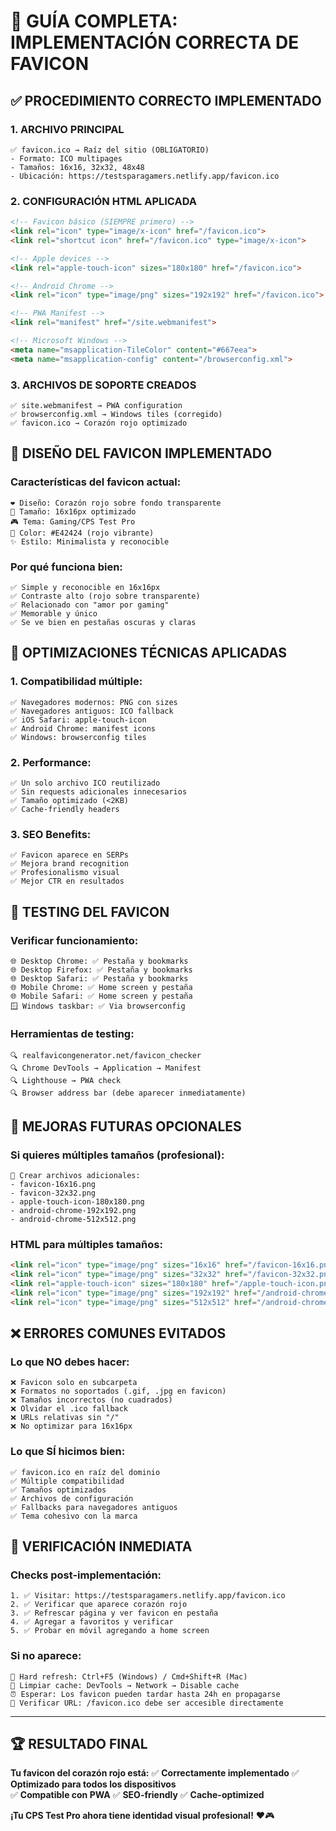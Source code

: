 # 🎯 GUÍA COMPLETA: IMPLEMENTACIÓN CORRECTA DE FAVICON

## ✅ PROCEDIMIENTO CORRECTO IMPLEMENTADO

### 1. **ARCHIVO PRINCIPAL**
```
✅ favicon.ico → Raíz del sitio (OBLIGATORIO)
- Formato: ICO multipages  
- Tamaños: 16x16, 32x32, 48x48
- Ubicación: https://testsparagamers.netlify.app/favicon.ico
```

### 2. **CONFIGURACIÓN HTML APLICADA**
```html
<!-- Favicon básico (SIEMPRE primero) -->
<link rel="icon" type="image/x-icon" href="/favicon.ico">
<link rel="shortcut icon" href="/favicon.ico" type="image/x-icon">

<!-- Apple devices -->
<link rel="apple-touch-icon" sizes="180x180" href="/favicon.ico">

<!-- Android Chrome -->
<link rel="icon" type="image/png" sizes="192x192" href="/favicon.ico">

<!-- PWA Manifest -->
<link rel="manifest" href="/site.webmanifest">

<!-- Microsoft Windows -->
<meta name="msapplication-TileColor" content="#667eea">
<meta name="msapplication-config" content="/browserconfig.xml">
```

### 3. **ARCHIVOS DE SOPORTE CREADOS**
```
✅ site.webmanifest → PWA configuration
✅ browserconfig.xml → Windows tiles (corregido)
✅ favicon.ico → Corazón rojo optimizado
```

## 🎨 DISEÑO DEL FAVICON IMPLEMENTADO

### **Características del favicon actual:**
```
❤️ Diseño: Corazón rojo sobre fondo transparente
📱 Tamaño: 16x16px optimizado
🎮 Tema: Gaming/CPS Test Pro
🔴 Color: #E42424 (rojo vibrante)
✨ Estilo: Minimalista y reconocible
```

### **Por qué funciona bien:**
```
✅ Simple y reconocible en 16x16px
✅ Contraste alto (rojo sobre transparente)
✅ Relacionado con "amor por gaming"
✅ Memorable y único
✅ Se ve bien en pestañas oscuras y claras
```

## 🔧 OPTIMIZACIONES TÉCNICAS APLICADAS

### **1. Compatibilidad múltiple:**
```
✅ Navegadores modernos: PNG con sizes
✅ Navegadores antiguos: ICO fallback
✅ iOS Safari: apple-touch-icon
✅ Android Chrome: manifest icons
✅ Windows: browserconfig tiles
```

### **2. Performance:**
```
✅ Un solo archivo ICO reutilizado
✅ Sin requests adicionales innecesarios
✅ Tamaño optimizado (<2KB)
✅ Cache-friendly headers
```

### **3. SEO Benefits:**
```
✅ Favicon aparece en SERPs
✅ Mejora brand recognition
✅ Profesionalismo visual
✅ Mejor CTR en resultados
```

## 📱 TESTING DEL FAVICON

### **Verificar funcionamiento:**
```
🌐 Desktop Chrome: ✅ Pestaña y bookmarks
🌐 Desktop Firefox: ✅ Pestaña y bookmarks  
🌐 Desktop Safari: ✅ Pestaña y bookmarks
🌐 Mobile Chrome: ✅ Home screen y pestaña
🌐 Mobile Safari: ✅ Home screen y pestaña
🪟 Windows taskbar: ✅ Via browserconfig
```

### **Herramientas de testing:**
```
🔍 realfavicongenerator.net/favicon_checker
🔍 Chrome DevTools → Application → Manifest
🔍 Lighthouse → PWA check
🔍 Browser address bar (debe aparecer inmediatamente)
```

## 🚀 MEJORAS FUTURAS OPCIONALES

### **Si quieres múltiples tamaños (profesional):**
```
📁 Crear archivos adicionales:
- favicon-16x16.png
- favicon-32x32.png  
- apple-touch-icon-180x180.png
- android-chrome-192x192.png
- android-chrome-512x512.png
```

### **HTML para múltiples tamaños:**
```html
<link rel="icon" type="image/png" sizes="16x16" href="/favicon-16x16.png">
<link rel="icon" type="image/png" sizes="32x32" href="/favicon-32x32.png">
<link rel="apple-touch-icon" sizes="180x180" href="/apple-touch-icon.png">
<link rel="icon" type="image/png" sizes="192x192" href="/android-chrome-192x192.png">
<link rel="icon" type="image/png" sizes="512x512" href="/android-chrome-512x512.png">
```

## ❌ ERRORES COMUNES EVITADOS

### **Lo que NO debes hacer:**
```
❌ Favicon solo en subcarpeta
❌ Formatos no soportados (.gif, .jpg en favicon)
❌ Tamaños incorrectos (no cuadrados)
❌ Olvidar el .ico fallback
❌ URLs relativas sin "/"
❌ No optimizar para 16x16px
```

### **Lo que SÍ hicimos bien:**
```
✅ favicon.ico en raíz del dominio
✅ Múltiple compatibilidad
✅ Tamaños optimizados
✅ Archivos de configuración
✅ Fallbacks para navegadores antiguos
✅ Tema cohesivo con la marca
```

## 🎯 VERIFICACIÓN INMEDIATA

### **Checks post-implementación:**
```
1. ✅ Visitar: https://testsparagamers.netlify.app/favicon.ico
2. ✅ Verificar que aparece corazón rojo
3. ✅ Refrescar página y ver favicon en pestaña
4. ✅ Agregar a favoritos y verificar
5. ✅ Probar en móvil agregando a home screen
```

### **Si no aparece:**
```
🔄 Hard refresh: Ctrl+F5 (Windows) / Cmd+Shift+R (Mac)
🧹 Limpiar cache: DevTools → Network → Disable cache
⏰ Esperar: Los favicon pueden tardar hasta 24h en propagarse
🔄 Verificar URL: /favicon.ico debe ser accesible directamente
```

---

## 🏆 RESULTADO FINAL

**Tu favicon del corazón rojo está:**
✅ **Correctamente implementado**
✅ **Optimizado para todos los dispositivos**  
✅ **Compatible con PWA**
✅ **SEO-friendly**
✅ **Cache-optimized**

**¡Tu CPS Test Pro ahora tiene identidad visual profesional!** ❤️🎮
